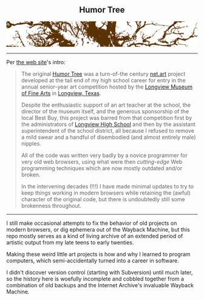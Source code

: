 <h2 align="center" style="border:none;">Humor Tree</h2>

<img src="./original/ht/images/tree_bg.gif">

---

Per [the web site][ht]'s intro:

> The original [Humor Tree][ht] was a turn-of-the century [net.art][] project
> developed at the tail end of my high school career for entry in the annual
> senior-year art competition hosted by the [Longview Museum of Fine
> Arts][lmfa] in [Longview, Texas][lv].
>
> Despite the enthusiastic support of an art teacher at the school, the
> director of the museum itself, and the generous sponsorship of the local Best
> Buy, this project was barred from that competition first by the
> administrators of [Longview High School][lhs] and then by the assistant
> superintendent of the school district, all because I refused to remove a mild
> swear and a handful of disembodied (and almost entirely male) nipples.
>
> All of the code was written very badly by a novice programmer for very old
> web browsers, using what were then _cutting-edge_ Web programming techniques
> which are now mostly outdated and/or broken.
>
> In the intervening decades (!!!) I have made minimal updates to try to keep
> things working in modern browsers while retaining the (awful) character of
> the original code, but there is undoubtedly still some brokenness throughout.

---

I still make occasional attempts to fix the behavior of old projects on modern
browsers, or dig ephemera out of the Wayback Machine, but this repo mostly
serves as a kind of living archive of an extended period of artistic output
from my late teens to early twenties.

Making these weird little art projects is how and why I learned to program
computers, which semi-accidentally turned into a career in software.

I didn't discover version control (starting with Subversion) until much later,
so the history here is woefully incomplete and cobbled together from a
combination of old backups and the Internet Archive's invaluable Wayback
Machine.

[ht]: https://humortree.org/
[net.art]: https://en.wikipedia.org/wiki/Net.art
[lmfa]: https://www.lmfa.org/
[lv]: https://en.wikipedia.org/wiki/Longview%2C_Texas
[lhs]: https://en.wikipedia.org/wiki/Longview_High_School
[cfh]: http://www.foxhearne.com/

